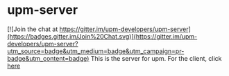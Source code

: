 # upm-server

[![Join the chat at https://gitter.im/upm-developers/upm-server](https://badges.gitter.im/Join%20Chat.svg)](https://gitter.im/upm-developers/upm-server?utm_source=badge&utm_medium=badge&utm_campaign=pr-badge&utm_content=badge)
This is the server for upm.
For the client, click [here](https://github.com/upm-developers/upm)
